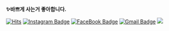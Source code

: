  **✨바쁘게 사는거 좋아합니다.**

[![Hits](https://hits.seeyoufarm.com/api/count/incr/badge.svg?url=https%3A%2F%2Fgithub.com%2FKimGiHong&count_bg=%23000000&title_bg=%23000000&icon=react.svg&icon_color=%236AEAFF&title=hits&edge_flat=false)](https://hits.seeyoufarm.com) [![Instagram Badge](http://img.shields.io/badge/Instagram-ff69b4?style=flat-square&logo=Instagram&logoColor=white&link=https://www.instagram.com/gi._.hong_/)](https://www.instagram.com/gi._.hong_/) [![FaceBook Badge](https://img.shields.io/badge/Facebook-228be6?logo=facebook&style=flat-square&logoColor=white)](https://www.facebook.com/profile.php?id=100009804859225) [![Gmail Badge](https://img.shields.io/badge/-Gmail-c14438?style=flat-square&logo=Gmail&logoColor=white&link=mailto:kimgihong27@gmail.com)](mailto:kimgihong27@gmail.com)   <a href="https://velog.io/@kimgihong"><img src="https://img.shields.io/badge/Velog-11B48A?style=flat-square&logo=Vimeo&logoColor=white&link=https://velog.io/@kimgihong"/></a>


